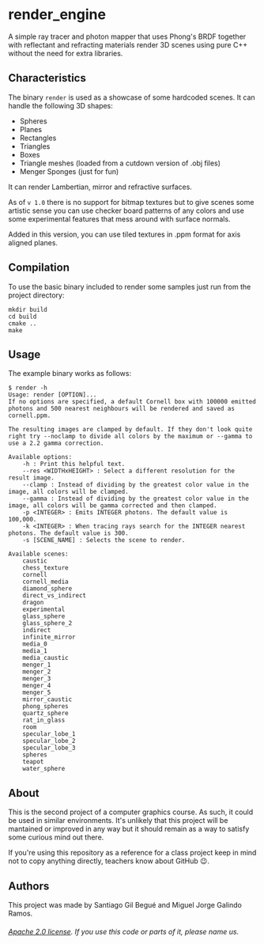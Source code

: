 render_engine
=============
A simple ray tracer and photon mapper that uses Phong's BRDF together with reflectant and refracting materials render 3D scenes using pure C++ without the need for extra libraries.

Characteristics
------------
The binary `render` is used as a showcase of some hardcoded scenes. It can handle the following 3D shapes:

* Spheres
* Planes
* Rectangles
* Triangles
* Boxes
* Triangle meshes (loaded from a cutdown version of .obj files)
* Menger Sponges (just for fun)

It can render Lambertian, mirror and refractive surfaces.

As of `v 1.0` there is no support for bitmap textures but to give scenes some artistic sense you can use checker board patterns of any colors and use some experimental features that mess around with surface normals.

Added in this version, you can use tiled textures in .ppm format for axis aligned planes.

Compilation
-------------
To use the basic binary included to render some samples just run from the project directory:

```
mkdir build
cd build
cmake ..
make
```

Usage
-------------
The example binary works as follows:
```
$ render -h
Usage: render [OPTION]...
If no options are specified, a default Cornell box with 100000 emitted photons and 500 nearest neighbours will be rendered and saved as cornell.ppm.

The resulting images are clamped by default. If they don't look quite right try --noclamp to divide all colors by the maximum or --gamma to use a 2.2 gamma correction.

Available options:
	-h : Print this helpful text.
	--res <WIDTHxHEIGHT> : Select a different resolution for the result image.
	--clamp : Instead of dividing by the greatest color value in the image, all colors will be clamped.
	--gamma : Instead of dividing by the greatest color value in the image, all colors will be gamma corrected and then clamped.
	-p <INTEGER> : Emits INTEGER photons. The default value is 100,000.
	-k <INTEGER> : When tracing rays search for the INTEGER nearest photons. The default value is 300.
	-s [SCENE_NAME] : Selects the scene to render.

Available scenes:
	caustic
	chess_texture
	cornell
	cornell_media
	diamond_sphere
	direct_vs_indirect
	dragon
	experimental
	glass_sphere
	glass_sphere_2
	indirect
	infinite_mirror
	media_0
	media_1
	media_caustic
	menger_1
	menger_2
	menger_3
	menger_4
	menger_5
	mirror_caustic
	phong_spheres
	quartz_sphere
	rat_in_glass
	room
	specular_lobe_1
	specular_lobe_2
	specular_lobe_3
	spheres
	teapot
	water_sphere
```

About
-------------
This is the second project of a computer graphics course. As such, it could be used in similar environments. It's unlikely that this project will be mantained or improved in any way but it should remain as a way to satisfy some curious mind out there.

If you're using this repository as a reference for a class project keep in mind not to copy anything directly, teachers know about GitHub :wink:.

Authors
-------------
This project was made by Santiago Gil Begué and Miguel Jorge Galindo Ramos.

###### [Apache 2.0 license](https://github.com/Santi-7/UNIZAR-30226-2016-01/blob/master/LICENSE). If you use this code or parts of it, please name us.
